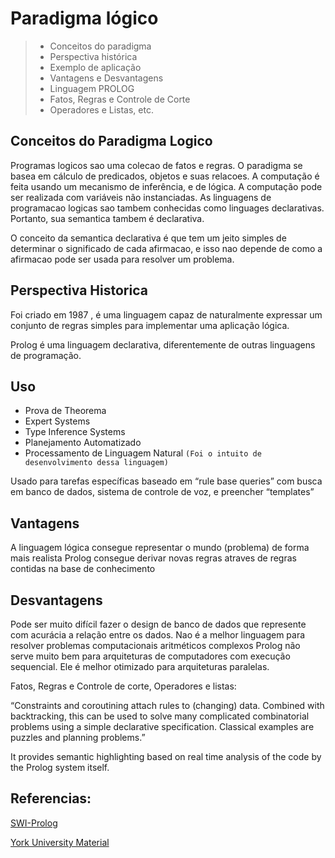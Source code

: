  
 
# Paradigma lógico 
>  * Conceitos do paradigma
>  * Perspectiva histórica
>  * Exemplo de aplicação
>  * Vantagens e Desvantagens
>  * Linguagem PROLOG
>  * Fatos, Regras e Controle de Corte
>  * Operadores e Listas, etc.
 
## Conceitos do Paradigma Logico
Programas logicos sao uma colecao de fatos e regras. O paradigma se basea em cálculo de predicados, objetos e suas relacoes.  A computação é feita usando um mecanismo de inferência, e de lógica.  A computação pode ser realizada com variáveis não instanciadas. As linguagens de programacao  logicas sao tambem conhecidas como linguages declarativas. Portanto, sua semantica tambem é declarativa. 

O conceito da semantica declarativa é que tem um jeito simples de determinar o significado de cada afirmacao, e isso nao depende de como a afirmacao pode ser usada para resolver um problema. 

## Perspectiva Historica 
 
Foi criado em 1987 , é uma linguagem capaz de naturalmente expressar um conjunto de regras simples para implementar uma aplicação lógica.

Prolog é uma linguagem declarativa, diferentemente de outras linguagens de programação. 
 
## Uso 
 
* Prova de Theorema 
* Expert Systems 
* Type Inference Systems 
* Planejamento Automatizado
* Processamento de Linguagem Natural `(Foi o intuito de desenvolvimento dessa linguagem)`
 
Usado para tarefas específicas baseado em “rule base queries” com busca em banco de dados, sistema de controle de voz, e preencher “templates” 
 
## Vantagens
 
A linguagem lógica consegue representar o mundo (problema) de forma mais realista 
Prolog consegue derivar novas regras atraves de regras contidas na base de conhecimento
 
## Desvantagens

Pode ser muito difícil fazer o design de banco de dados que represente com acurácia a relação entre os dados.
Nao é a melhor linguagem para resolver problemas computacionais aritméticos complexos
Prolog não serve muito bem para arquiteturas de computadores com execução sequencial. Ele é melhor otimizado para arquiteturas paralelas. 
 
 Fatos, Regras e Controle de corte, Operadores e listas:
 
 “Constraints and coroutining attach rules to (changing) data. Combined with backtracking, this can be used to solve many complicated combinatorial problems using a simple declarative specification. Classical examples are puzzles and planning problems.”
 
It provides semantic highlighting based on real time analysis of the code by the Prolog system itself. 
 
 
## Referencias:

[SWI-Prolog](http://www.swi-prolog.org/web/)

[York University Material](http://www-users.york.ac.uk/~sjh1/courses/L334css/complete/complete2su7.html)

 
 
